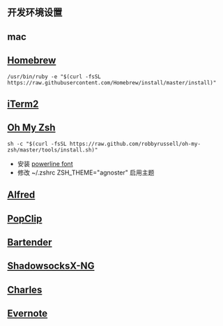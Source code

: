 ## 开发环境设置
## mac
## [Homebrew](https://brew.sh/)
```
/usr/bin/ruby -e "$(curl -fsSL https://raw.githubusercontent.com/Homebrew/install/master/install)"
```
## [iTerm2](https://www.iterm2.com/)
## [Oh My Zsh](http://ohmyz.sh/)
```
sh -c "$(curl -fsSL https://raw.github.com/robbyrussell/oh-my-zsh/master/tools/install.sh)"
```
* 安装 [powerline font](https://github.com/powerline/fonts)
* 修改 ~/.zshrc ZSH_THEME="agnoster" 启用主题

## [Alfred](https://www.alfredapp.com/)
## [PopClip](https://pilotmoon.com/popclip/)
## [Bartender](http://www.macbartender.com/)
## [ShadowsocksX-NG](https://github.com/shadowsocks/ShadowsocksX-NG)
## [Charles](https://www.charlesproxy.com/)
## [Evernote](https://www.yinxiang.com/)
